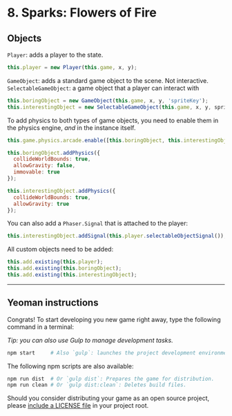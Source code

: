 # 8. Sparks: Flowers of Fire

## Objects

`Player`: adds a player to the state.

```js
this.player = new Player(this.game, x, y);
```

`GameObject`: adds a standard game object to the scene. Not interactive.
`SelectableGameObject`: a game object that a player can interact with

```js
this.boringObject = new GameObject(this.game, x, y, 'spriteKey');
this.interestingObject = new SelectableGameObject(this.game, x, y, spriteKey, ['sentences']);
```

To add physics to both types of game objects, you need to enable them in the physics engine, *and* in the instance itself.

```js
this.game.physics.arcade.enable([this.boringObject, this.interestingObject]);

this.boringObject.addPhysics({
  collideWorldBounds: true,
  allowGravity: false,
  immovable: true
});

this.interestingObject.addPhysics({
  collideWorldBounds: true,
  allowGravity: true
});
```

You can also add a `Phaser.Signal` that is attached to the player:

```js
this.interestingObject.addSignal(this.player.selectableObjectSignal());
```

All custom objects need to be added:

```js
this.add.existing(this.player);
this.add.existing(this.boringObject);
this.add.existing(this.interestingObject);
```

---

## Yeoman instructions

Congrats! To start developing you new game right away, type the following command in a terminal:

_Tip: you can also use Gulp to manage development tasks._

```sh
npm start     # Also `gulp`: launches the project development environment.
```

The following npm scripts are also available:

```sh
npm run dist  # Or `gulp dist`: Prepares the game for distribution.
npm run clean # Or `gulp dist:clean`: Deletes build files.
```

Should you consider distributing your game as an open source project, please [include a LICENSE file](http://choosealicense.com/) in your project root.
